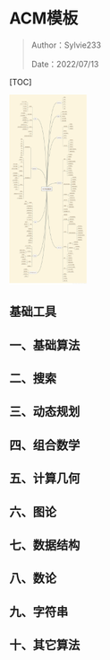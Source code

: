 # ACM模板

>Author：Sylvie233
>
>Date：2022/07/13



[TOC]

<img src="./ACM.png" alt="ACM技能树" style="zoom: 33%;" />



## 基础工具



## 一、基础算法



## 二、搜索



## 三、动态规划



## 四、组合数学



## 五、计算几何



## 六、图论



## 七、数据结构



## 八、数论



## 九、字符串



## 十、其它算法